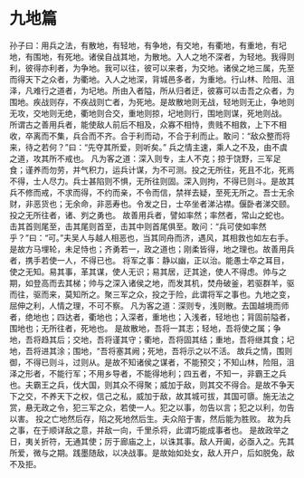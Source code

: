 # 九地篇

孙子曰：用兵之法，有散地，有轻地，有争地，有交地，有衢地，有重地，有圮地，有围地，有死地。诸侯自战其地，为散地。入人之地不深者，为轻地。我得则利，彼得亦利者，为争地。我可以往，彼可以来者，为交地。诸侯之地三属，先至而得天下之众者，为衢地。入人之地深，背城邑多者，为重地。行山林、险阻、沮泽，凡难行之道者，为圮地。所由入者隘，所从归者迂，彼寡可以击吾之众者，为围地。疾战则存，不疾战则亡者，为死地。是故散地则无战，轻地则无止，争地则无攻，交地则无绝，衢地则合交，重地则掠，圮地则行，围地则谋，死地则战。
所谓古之善用兵者，能使敌人前后不相及，众寡不相恃，贵贱不相救，上下不相收，卒离而不集，兵合而不齐。合于利而动，不合于利而止。敢问：“敌众整而将来，待之若何？”曰：“先夺其所爱，则听矣。”
兵之情主速，乘人之不及，由不虞之道，攻其所不戒也。
凡为客之道：深入则专，主人不克；掠于饶野，三军足食；谨养而勿劳，并气积力，运兵计谋，为不可测。投之无所往，死且不北，死焉不得，士人尽力。兵士甚陷则不惧，无所往则固。深入则拘，不得已则斗。是故其兵不修而戒，不求而得，不约而亲，不令而信，禁祥去疑，至死无所之。吾士无余财，非恶货也；无余命，非恶寿也。令发之日，士卒坐者涕沾襟。偃卧者涕交颐。投之无所往者，诸、刿之勇也。
故善用兵者，譬如率然；率然者，常山之蛇也。击其首则尾至，击其尾则首至，击其中则首尾俱至。敢问：“兵可使如率然乎？”曰：“可。”夫吴人与越人相恶也，当其同舟而济，遇风，其相救也如左右手。是故方马埋轮，未足恃也；齐勇若一，政之道也；刚柔皆得，地之理也。故善用兵者，携手若使一人，不得已也。
将军之事：静以幽，正以治。能愚士卒之耳目，使之无知。易其事，革其谋，使人无识；易其居，迂其途，使人不得虑。帅与之期，如登高而去其梯；帅与之深入诸侯之地，而发其机，焚舟破釜，若驱群羊，驱而往，驱而来，莫知所之。聚三军之众，投之于险，此谓将军之事也。九地之变，屈伸之利，人情之理，不可不察。
凡为客之道：深则专，浅则散。去国越境而师者，绝地也；四达者，衢地也；入深者，重地也；入浅者，轻地也；背固前隘者，围地也；无所往者，死地也。
是故散地，吾将一其志；轻地，吾将使之属；争地，吾将趋其后；交地，吾将谨其守；衢地，吾将固其结；重地，吾将继其食；圮地，吾将进其涂；围地，“吾将塞其阙；死地，吾将示之以不活。
故兵之情，围则御，不得已则斗，过则从。是故不知诸侯之谋者，不能预交；不知山林，险阻，沮泽之形者，不能行军；不用乡导者，不能得地利；四五者，不知一，非霸王之兵也。夫霸王之兵，伐大国，则其众不得聚；威加于敌，则其交不得合。是故不争天下之交，不养天下之权，信己之私，威加于敌，故其城可拔，其国可隳。施无法之赏，悬无政之令，犯三军之众，若使一人。犯之以事，勿告以言；犯之以利，勿告以害。
投之亡地然后存，陷之死地然后生。夫众陷于害，然后能为胜败。
故为兵之事，在于顺详敌之意，并敌一向，千里杀将，此谓巧能成事者也。
是故政举之日，夷关折符，无通其使；厉于廊庙之上，以诛其事。敌人开阖，必亟入之。先其所爱，微与之期。践墨随敌，以决战事。是故始如处女，敌人开户，后如脱兔，敌不及拒。